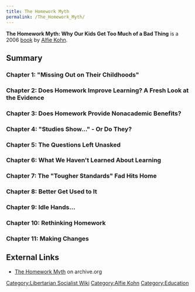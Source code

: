 ```yaml
---
title: The Homework Myth
permalink: /The_Homework_Myth/
---
```


**The Homework Myth: Why Our Kids Get Too Much of a Bad Thing** is a
2006 [book](List_of_Libertarian_Socialist_Media "wikilink") by [Alfie
Kohn](Alfie_Kohn "wikilink").

## Summary

### Chapter 1: "Missing Out on Their Childhoods"

### Chapter 2: Does Homework Improve Learning? A Fresh Look at the Evidence

### Chapter 3: Does Homework Provide Nonacademic Benefits?

### Chapter 4: "Studies Show..." - Or Do They?

### Chapter 5: The Questions Left Unasked

### Chapter 6: What We Haven't Learned About Learning

### Chapter 7: The "Tougher Standards" Fad Hits Home

### Chapter 8: Better Get Used to It

### Chapter 9: Idle Hands...

### Chapter 10: Rethinking Homework

### Chapter 11: Making Changes

## External Links

- [The Homework
  Myth](https://archive.org/details/homeworkmythwhyo00kohn) on
  archive.org

[Category:Libertarian Socialist
Wiki](Category:Libertarian_Socialist_Wiki "wikilink") [Category:Alfie
Kohn](Category:Alfie_Kohn "wikilink")
[Category:Education](Category:Education "wikilink")